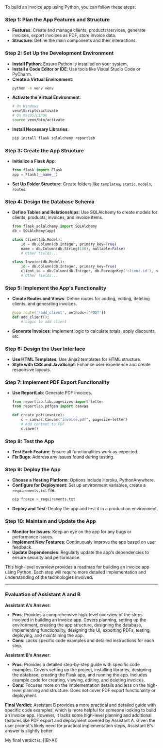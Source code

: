 
To build an invoice app using Python, you can follow these steps:

### Step 1: Plan the App Features and Structure
- **Features**: Create and manage clients, products/services, generate invoices, export invoices as PDF, store invoice data.
- **Structure**: Define the main components and their interactions.

### Step 2: Set Up the Development Environment
- **Install Python**: Ensure Python is installed on your system.
- **Install a Code Editor or IDE**: Use tools like Visual Studio Code or PyCharm.
- **Create a Virtual Environment**: 
  ```bash
  python -m venv venv
  ```
- **Activate the Virtual Environment**:
  ```bash
  # On Windows
  venv\Scripts\activate
  # On macOS/Linux
  source venv/bin/activate
  ```
- **Install Necessary Libraries**:
  ```bash
  pip install flask sqlalchemy reportlab
  ```

### Step 3: Create the App Structure
- **Initialize a Flask App**:
  ```python
  from flask import Flask
  app = Flask(__name__)
  ```
- **Set Up Folder Structure**: Create folders like `templates`, `static`, `models`, `routes`.

### Step 4: Design the Database Schema
- **Define Tables and Relationships**: Use SQLAlchemy to create models for clients, products, invoices, and invoice items.
  ```python
  from flask_sqlalchemy import SQLAlchemy
  db = SQLAlchemy(app)

  class Client(db.Model):
      id = db.Column(db.Integer, primary_key=True)
      name = db.Column(db.String(100), nullable=False)
      # Other fields...

  class Invoice(db.Model):
      id = db.Column(db.Integer, primary_key=True)
      client_id = db.Column(db.Integer, db.ForeignKey('client.id'), nullable=False)
      # Other fields...
  ```

### Step 5: Implement the App's Functionality
- **Create Routes and Views**: Define routes for adding, editing, deleting clients, and generating invoices.
  ```python
  @app.route('/add_client', methods=['POST'])
  def add_client():
      # Logic to add client
  ```
- **Generate Invoices**: Implement logic to calculate totals, apply discounts, etc.

### Step 6: Design the User Interface
- **Use HTML Templates**: Use Jinja2 templates for HTML structure.
- **Style with CSS and JavaScript**: Enhance user experience and create responsive layouts.

### Step 7: Implement PDF Export Functionality
- **Use ReportLab**: Generate PDF invoices.
  ```python
  from reportlab.lib.pagesizes import letter
  from reportlab.pdfgen import canvas

  def create_pdf(invoice):
      c = canvas.Canvas("invoice.pdf", pagesize=letter)
      # Add content to PDF
      c.save()
  ```

### Step 8: Test the App
- **Test Each Feature**: Ensure all functionalities work as expected.
- **Fix Bugs**: Address any issues found during testing.

### Step 9: Deploy the App
- **Choose a Hosting Platform**: Options include Heroku, PythonAnywhere.
- **Configure for Deployment**: Set up environment variables, create a `requirements.txt` file.
  ```bash
  pip freeze > requirements.txt
  ```
- **Deploy and Test**: Deploy the app and test it in a production environment.

### Step 10: Maintain and Update the App
- **Monitor for Issues**: Keep an eye on the app for any bugs or performance issues.
- **Implement New Features**: Continuously improve the app based on user feedback.
- **Update Dependencies**: Regularly update the app's dependencies to ensure security and performance.

This high-level overview provides a roadmap for building an invoice app using Python. Each step will require more detailed implementation and understanding of the technologies involved.

---

### Evaluation of Assistant A and B

**Assistant A's Answer:**
- **Pros**: Provides a comprehensive high-level overview of the steps involved in building an invoice app. Covers planning, setting up the environment, creating the app structure, designing the database, implementing functionality, designing the UI, exporting PDFs, testing, deploying, and maintaining the app.
- **Cons**: Lacks specific code examples and detailed instructions for each step.

**Assistant B's Answer:**
- **Pros**: Provides a detailed step-by-step guide with specific code examples. Covers setting up the project, installing libraries, designing the database, creating the Flask app, and running the app. Includes example code for creating, viewing, editing, and deleting invoices.
- **Cons**: Focuses more on the implementation details and less on the high-level planning and structure. Does not cover PDF export functionality or deployment.

**Final Verdict:**
Assistant B provides a more practical and detailed guide with specific code examples, which is more helpful for someone looking to build an invoice app. However, it lacks some high-level planning and additional features like PDF export and deployment covered by Assistant A. Given the user prompt's likely need for practical implementation steps, Assistant B's answer is slightly better.

My final verdict is: [[B>A]]